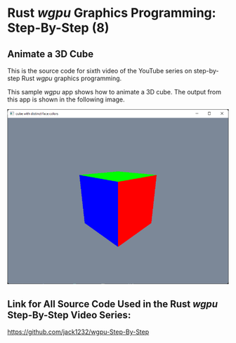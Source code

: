 # Rust *wgpu* Graphics Programming: Step-By-Step (8) 
## Animate a 3D Cube

This is the source code for sixth video of the YouTube series on step-by-step Rust *wgpu* graphics programming.

This sample *wgpu* app shows how to animate a 3D cube. The output from this app is shown in the following image.

![wgpu05](src/images/image01.png)

## Link for All Source Code Used in the Rust *wgpu* Step-By-Step Video Series:

https://github.com/jack1232/wgpu-Step-By-Step


